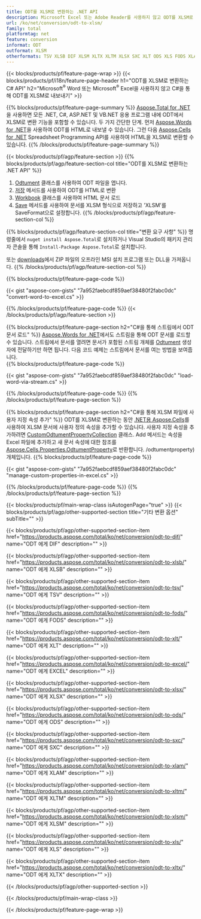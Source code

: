```yaml
---
title: ODT를 XLSM로 변환하는 .NET API
description: Microsoft Excel 또는 Adobe Reader를 사용하지 않고 ODT를 XLSM로 변환하는 C# API
url: /ko/net/conversion/odt-to-xlsm/
family: total
platformtag: net
feature: conversion
informat: ODT
outformat: XLSM
otherformats: TSV XLSB DIF XLSM XLTX XLTM XLSX SXC XLT ODS XLS FODS XLAM EXCEL
---
```

{{< blocks/products/pf/feature-page-wrap >}}
{{< blocks/products/pf/i18n/feature-page-header h1="ODT를 XLSM로 변환하는 C# API" h2="Microsoft<sup>&reg;</sup> Word 또는 Microsoft<sup>&reg;</sup> Excel을 사용하지 않고 C#을 통해 ODT를 XLSM로 내보내기" >}}

{{% blocks/products/pf/feature-page-summary %}}
[Aspose.Total for .NET](https://products.aspose.com/total/net/)을 사용하면 모든 .NET, C#, ASP.NET 및 VB.NET 응용 프로그램 내에 ODT에서 XLSM로 변환 기능을 포함할 수 있습니다. 두 가지 간단한 단계. 먼저 [Aspose.Words for .NET](https://products.aspose.com/words/net/)을 사용하여 ODT를 HTML로 내보낼 수 있습니다. 그런 다음 [Aspose.Cells for .NET](https://products.aspose.com/cells/net/) Spreadsheet Programming API를 사용하여 HTML을 XLSM로 변환할 수 있습니다.
{{% /blocks/products/pf/feature-page-summary  %}}

{{< blocks/products/pf/agp/feature-section >}}
{{% blocks/products/pf/agp/feature-section-col title="ODT를 XLSM로 변환하는 .NET API" %}}
1. [Odtument](https://apireference.aspose.com/words/net/aspose.words/odtument) 클래스를 사용하여 ODT 파일을 엽니다.
2. [저장](https://apireference.aspose.com/words/net/aspose.words.odtument/save/methods/4) 메서드를 사용하여 ODT를 HTML로 변환
3. [Workbook](https://apireference.aspose.com/cells/net/aspose.cells/workbook) 클래스를 사용하여 HTML 문서 로드
4. [Save](https://apireference.aspose.com/cells/net/aspose.cells.workbook/save/methods/4) 메서드를 사용하여 문서를 XLSM 형식으로 저장하고 'XLSM'를 SaveFormat으로 설정합니다.
{{% /blocks/products/pf/agp/feature-section-col %}}

{{% blocks/products/pf/agp/feature-section-col title="변환 요구 사항" %}}
명령줄에서 ```nuget install Aspose.Total```로 설치하거나 Visual Studio의 패키지 관리자 콘솔을 통해 ```Install-Package Aspose.Total```로 설치합니다.

또는 [downloads](https://downloads.aspose.com/total/net)에서 ZIP 파일의 오프라인 MSI 설치 프로그램 또는 DLL을 가져옵니다.
{{% /blocks/products/pf/agp/feature-section-col %}}

{{% blocks/products/pf/feature-page-code %}}

{{< gist "aspose-com-gists" "7a952faebcdf859aef38480f2fabc0dc" "convert-word-to-excel.cs" >}}

{{% /blocks/products/pf/feature-page-code %}}
{{< /blocks/products/pf/agp/feature-section >}}

{{% blocks/products/pf/feature-page-section  h2="C#을 통해 스트림에서 ODT 문서 로드" %}}
[Aspose.Words for .NET](https://products.aspose.com/words/net/)에서도 스트림을 통해 ODT 문서를 로드할 수 있습니다. 스트림에서 문서를 열려면 문서가 포함된 스트림 개체를 [Odtument](https://apireference.aspose.com/words/net/aspose.words/odtument) 생성자에 전달하기만 하면 됩니다. 다음 코드 예제는 스트림에서 문서를 여는 방법을 보여줍니다.  
{{% blocks/products/pf/feature-page-code %}}

{{< gist "aspose-com-gists" "7a952faebcdf859aef38480f2fabc0dc" "load-word-via-stream.cs" >}}
{{% /blocks/products/pf/feature-page-code  %}}
{{% /blocks/products/pf/feature-page-section %}}

{{% blocks/products/pf/feature-page-section  h2="C#을 통해 XLSM 파일에 사용자 지정 속성 추가" %}}
ODT를 XLSM로 변환하는 동안 [.NET용 Aspose.Cells](https://products.aspose.com/cells/net/)를 사용하여 XLSM 문서에 사용자 정의 속성을 추가할 수 있습니다. 사용자 지정 속성을 추가하려면 [CustomOdtumentPropertyCollection]( https://apireference.aspose.com/cells/net/aspose.cells.properties/customodtumentpropertycollection) 클래스. Add 메서드는 속성을 Excel 파일에 추가하고 새 문서 속성에 대한 참조를 [Aspose.Cells.Properties.OdtumentProperty](https://apireference.aspose.com/cells/net/aspose.cells.properties)로 반환합니다. /odtumentproperty) 개체입니다. 
{{% blocks/products/pf/feature-page-code %}}

{{< gist "aspose-com-gists" "7a952faebcdf859aef38480f2fabc0dc" "manage-custom-properties-in-excel.cs" >}}
{{% /blocks/products/pf/feature-page-code  %}}
{{% /blocks/products/pf/feature-page-section %}}

{{< blocks/products/pf/main-wrap-class isAutogenPage="true" >}}
{{< blocks/products/pf/agp/other-supported-section title="기타 변환 옵션" subTitle="" >}}

{{< blocks/products/pf/agp/other-supported-section-item href="https://products.aspose.com/total/ko/net/conversion/odt-to-dif/" name="ODT 에게 DIF" description="" >}}

{{< blocks/products/pf/agp/other-supported-section-item href="https://products.aspose.com/total/ko/net/conversion/odt-to-xlsb/" name="ODT 에게 XLSB" description="" >}}

{{< blocks/products/pf/agp/other-supported-section-item href="https://products.aspose.com/total/ko/net/conversion/odt-to-tsv/" name="ODT 에게 TSV" description="" >}}

{{< blocks/products/pf/agp/other-supported-section-item href="https://products.aspose.com/total/ko/net/conversion/odt-to-fods/" name="ODT 에게 FODS" description="" >}}

{{< blocks/products/pf/agp/other-supported-section-item href="https://products.aspose.com/total/ko/net/conversion/odt-to-xlt/" name="ODT 에게 XLT" description="" >}}

{{< blocks/products/pf/agp/other-supported-section-item href="https://products.aspose.com/total/ko/net/conversion/odt-to-excel/" name="ODT 에게 EXCEL" description="" >}}

{{< blocks/products/pf/agp/other-supported-section-item href="https://products.aspose.com/total/ko/net/conversion/odt-to-xlsx/" name="ODT 에게 XLSX" description="" >}}

{{< blocks/products/pf/agp/other-supported-section-item href="https://products.aspose.com/total/ko/net/conversion/odt-to-ods/" name="ODT 에게 ODS" description="" >}}

{{< blocks/products/pf/agp/other-supported-section-item href="https://products.aspose.com/total/ko/net/conversion/odt-to-sxc/" name="ODT 에게 SXC" description="" >}}

{{< blocks/products/pf/agp/other-supported-section-item href="https://products.aspose.com/total/ko/net/conversion/odt-to-xlam/" name="ODT 에게 XLAM" description="" >}}

{{< blocks/products/pf/agp/other-supported-section-item href="https://products.aspose.com/total/ko/net/conversion/odt-to-xltm/" name="ODT 에게 XLTM" description="" >}}

{{< blocks/products/pf/agp/other-supported-section-item href="https://products.aspose.com/total/ko/net/conversion/odt-to-xlsm/" name="ODT 에게 XLSM" description="" >}}

{{< blocks/products/pf/agp/other-supported-section-item href="https://products.aspose.com/total/ko/net/conversion/odt-to-xls/" name="ODT 에게 XLS" description="" >}}

{{< blocks/products/pf/agp/other-supported-section-item href="https://products.aspose.com/total/ko/net/conversion/odt-to-xltx/" name="ODT 에게 XLTX" description="" >}}



{{< /blocks/products/pf/agp/other-supported-section >}}

{{< /blocks/products/pf/main-wrap-class >}}

{{< /blocks/products/pf/feature-page-wrap >}}